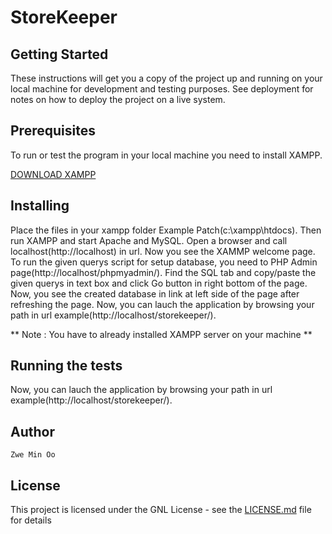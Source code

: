 # StoreKeeper

## Getting Started

These instructions will get you a copy of the project up and running on your local machine for development and testing purposes. See deployment for notes on how to deploy the project on a live system.

## Prerequisites

To run or test the program in your local machine you need to install XAMPP.

[DOWNLOAD XAMPP](https://www.apachefriends.org/download.html)

## Installing

Place the files in your xampp folder Example Patch(c:\xampp\htdocs\). Then run XAMPP and start Apache and MySQL.
Open a browser and call localhost(http://localhost) in url. Now you see the XAMMP welcome page. To run the given querys script for setup database, you need to PHP Admin page(http://localhost/phpmyadmin/). Find the SQL tab and copy/paste the given querys in text box and click Go button in right bottom of the page. Now, you see the created database in link at left side of the page after refreshing the page. Now, you can lauch the application by browsing your path in url example(http://localhost/storekeeper/).


** Note : You have to already installed XAMPP server on your machine **

## Running the tests

Now, you can lauch the application by browsing your path in url example(http://localhost/storekeeper/).

## Author

    Zwe Min Oo 

## License

This project is licensed under the GNL License - see the [LICENSE.md](LICENSE.md) file for details
